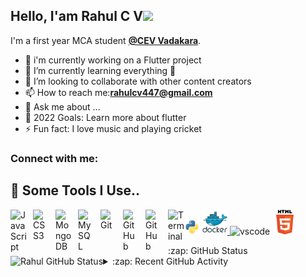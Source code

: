 <h2>Hello, I'am Rahul C V<img src="https://raw.githubusercontent.com/MartinHeinz/MartinHeinz/master/wave.gif" width="30px"></h2>
<p>I'm  a first year MCA student <strong><a href="https://cev.ac.in/">@CEV Vadakara</a></strong>.</p> 


- 🔭 i'm currently working on a Flutter project
- 🌱 I’m currently learning everything 🤣
- 👯 I’m looking to collaborate with other content creators
- 📫 How to reach me:**rahulcv447@gmail.com**
-  💬 Ask me about ...
- 🥅 2022 Goals: Learn more about flutter
- ⚡ Fun fact: I love music and playing cricket


### Connect with me:


<h2>🚀 Some Tools I Use..</h2>
<p align="left">
<img src="https://raw.githubusercontent.com/devicons/devicon/master/icons/python/python-original.svg" alt="python" width="25" height="25" />
<a href="https://www.docker.com/" target="_blank"> <img src="https://raw.githubusercontent.com/devicons/devicon/master/icons/docker/docker-original-wordmark.svg" alt="docker" width="40" height="40"/> </a>
<img src="https://cdn.worldvectorlogo.com/logos/visual-studio-code-1.svg" alt="vscode" width="25" height="25" />
   <a href="https://www.w3.org/html/" target="_blank"> <img src="https://raw.githubusercontent.com/devicons/devicon/master/icons/html5/html5-original-wordmark.svg" alt="html5" width="40" height="40"/> </a>
 <img align="left" alt="JavaScript" width="26px" src="https://cdn.jsdelivr.net/gh/devicons/devicon/icons/javascript/javascript-original.svg" style="padding-right:10px;" />
   <img align="left" alt="CSS3" width="26px" src="https://cdn.jsdelivr.net/gh/devicons/devicon/icons/css3/css3-original.svg" style="padding-right:10px;"/>
 <img align="left" alt="MongoDB" width="26px" src="https://cdn.jsdelivr.net/gh/devicons/devicon/icons/mongodb/mongodb-original.svg" style="padding-right:10px;" />
<img align="left" alt="MySQL" width="26px" src="https://cdn.jsdelivr.net/gh/devicons/devicon/icons/mysql/mysql-original.svg" style="padding-right:10px;"/>
<img align="left" alt="Git" width="26px" src="https://cdn.jsdelivr.net/gh/devicons/devicon/icons/git/git-original.svg" style="padding-right:10px;" />
<img align="left" alt="GitHub" width="26px" src="https://user-images.githubusercontent.com/3369400/139447912-e0f43f33-6d9f-45f8-be46-2df5bbc91289.png" style="padding-right:10px;" />
<img align="left" alt="GitHub" width="26px" src="https://user-images.githubusercontent.com/3369400/139448065-39a229ba-4b06-434b-bc67-616e2ed80c8f.png" style="padding-right:10px;" />
<img align="left" alt="Terminal" width="26px" src="./img/terminal-dark.svg" />
</p>








<div>
  <summary>:zap: GitHub Status</summary>

  <img align="left" alt="Rahul GitHub Status" src="https://github-readme-stats.vercel.app/api?username=Rahul628226&show_icons=true&hide_border=false&title_color=ff652f&icon_color=FFE400&bg_color=09131B&text_color=ffffff&border_color=0c1a25" />

</div>
   
   
   <details>
  <summary>:zap: Recent GitHub Activity</summary>
  
<!--START_SECTION:activity-->
1. 🗣 Commented on [](https://github.com/Rahul628226) in [Rahul](https://github.com/Rahul6282)
2. 🎉 Merged PR [](https://github.com/Rahul628226) in [Rahul](https://github.com/Rahul6282)
3. ❌ Closed PR [](https://github.com/Rahul628226) in [Rahul628226](https://github.com/Rahul628226)
4. 🗣 Commented on [](https://github.com/Rahul628226) in [Rahul628226](https://github.com/Rahul628226)
5. ❌ Closed PR [](https://github.com/Rahul628226) in [Rahul628226](https://github.com/Rahul628226)
<!--END_SECTION:activity-->

</details>
